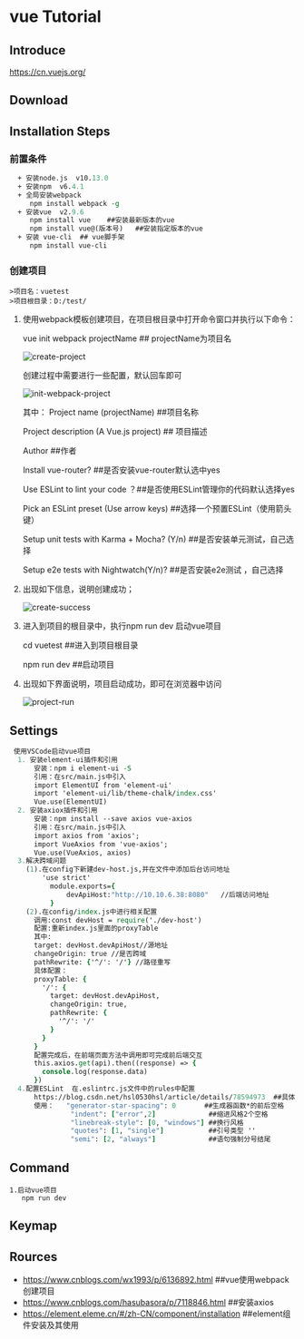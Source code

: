 # vue  Tutorial

## Introduce

https://cn.vuejs.org/
## Download

## Installation Steps

### 前置条件
```tcl
  + 安装node.js  v10.13.0
  + 安装npm  v6.4.1
  + 全局安装webpack  
     npm install webpack -g
  + 安装vue  v2.9.6
     npm install vue    ##安装最新版本的vue
     npm install vue@(版本号)   ##安装指定版本的vue
  + 安装 vue-cli  ## vue脚手架
     npm install vue-cli  
```
 ### 创建项目
    >项目名：vuetest
    >项目根目录：D:/test/
 
   1. 使用webpack模板创建项目，在项目根目录中打开命令窗口并执行以下命令：
   
      vue init webpack projectName         ## projectName为项目名
     
      ![create-project](../image/vue-1.png)
     
      创建过程中需要进行一些配置，默认回车即可
      
      ![init-webpack-project](../image/vue-2.png)
      
      其中：
      Project name (projectName)     ##项目名称
      
      Project description (A Vue.js project) ## 项目描述
      
      Author ##作者
      
      Install vue-router?            ##是否安装vue-router默认选中yes
      
      Use ESLint to lint your code ？##是否使用ESLint管理你的代码默认选择yes
      
      Pick an ESLint preset (Use arrow keys) ##选择一个预置ESLint（使用箭头键）
      
      Setup unit tests with Karma + Mocha? (Y/n) ##是否安装单元测试，自己选择
      
      Setup e2e tests with Nightwatch(Y/n)? ##是否安装e2e测试 ，自己选择
           
   2. 出现如下信息，说明创建成功；
   
      ![create-success](../image/vue-3.png)
     
   3. 进入到项目的根目录中，执行npm run dev 启动vue项目
   
      cd vuetest                            ##进入到项目根目录
     
      npm run dev                           ##启动项目
     
   4. 出现如下界面说明，项目启动成功，即可在浏览器中访问
   
      ![project-run](../image/vue-4.png)
      
## Settings
```tcl
 使用VSCode启动vue项目
  1. 安装element-ui插件和引用
      安装：npm i element-ui -S
      引用：在src/main.js中引入
      import ElementUI from 'element-ui'
      import 'element-ui/lib/theme-chalk/index.css'
      Vue.use(ElementUI)
  2. 安装axiox插件和引用
      安装：npm install --save axios vue-axios
      引用：在src/main.js中引入
      import axios from 'axios';
      import VueAxios from 'vue-axios';
      Vue.use(VueAxios, axios)
  3.解决跨域问题
    (1).在config下新建dev-host.js,并在文件中添加后台访问地址
        'use strict'
          module.exports={
              devApiHost:"http://10.10.6.38:8080"   //后端访问地址
          }
    (2).在config/index.js中进行相关配置
      调用:const devHost = require('./dev-host')
      配置:重新index.js里面的proxyTable
      其中:
      target: devHost.devApiHost//源地址
      changeOrigin: true //是否跨域
      pathRewrite: {'^/': '/'} //路径重写
      具体配置：
      proxyTable: {
        '/': {
          target: devHost.devApiHost,
          changeOrigin: true,
          pathRewrite: {
            '^/': '/'
          }
        }
      }
      配置完成后，在前端页面方法中调用即可完成前后端交互
      this.axios.get(api).then((response) => {
        console.log(response.data)
      })
  4.配置ESLint  在.eslintrc.js文件中的rules中配置
      https://blog.csdn.net/hsl0530hsl/article/details/78594973  ##具体配置参考
      使用：   "generator-star-spacing": 0       ##生成器函数*的前后空格
               "indent": ["error",2]             ##缩进风格2个空格
               "linebreak-style": [0, "windows"] ##换行风格
               "quotes": [1, "single"]           ##引号类型 ''
               "semi": [2, "always"]             ##语句强制分号结尾
```
## Command 
    1.启动vue项目
       npm run dev
## Keymap

## Rources
+  https://www.cnblogs.com/wx1993/p/6136892.html             ##vue使用webpack创建项目
+  https://www.cnblogs.com/hasubasora/p/7118846.html         ##安装axios
+  https://element.eleme.cn/#/zh-CN/component/installation   ##element组件安装及其使用


